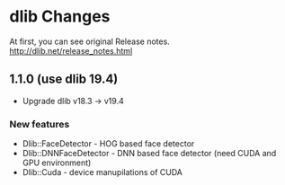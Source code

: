 # dlib Changes

At first, you can see original Release notes.
http://dlib.net/release_notes.html

## 1.1.0 (use dlib 19.4)

* Upgrade dlib v18.3 -> v19.4

### New features

* Dlib::FaceDetector - HOG based face detector
* Dlib::DNNFaceDetector - DNN based face detector (need CUDA and GPU environment)
* Dlib::Cuda - device manupilations of CUDA
